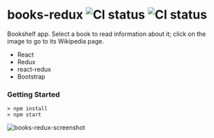 # books-redux ![CI status](https://img.shields.io/badge/style-flat-green.svg?longCache=true&style=flat) ![CI status](https://img.shields.io/badge/top%20language-Javascript-yellow.svg)

Bookshelf app. Select a book to read information about it; click on the image to go to its Wikipedia page.

- React
- Redux
- react-redux
- Bootstrap

### Getting Started

```
> npm install
> npm start
```
![books-redux-screenshot](https://user-images.githubusercontent.com/34710484/43361022-fcfb85e0-92dd-11e8-93f0-6846c7316f04.png)
